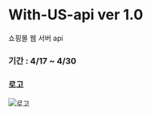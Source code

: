 # With-US-api ver 1.0
쇼핑몰 웹 서버 api

### 기간 : 4/17 ~ 4/30

### 로고
![로고](https://user-images.githubusercontent.com/31653025/79524897-96b63b00-809c-11ea-8c83-9c65ff4af7a6.png)
